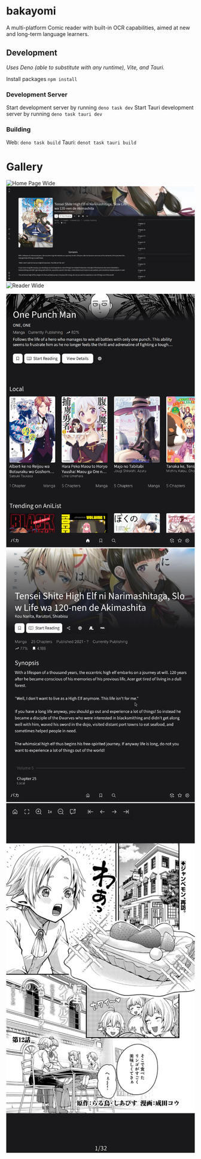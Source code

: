 # bakayomi
A multi-platform Comic reader with built-in OCR capabilities, aimed at new and long-term language learners.

## Development
_Uses Deno (able to substitute with any runtime), Vite, and Tauri._

Install packages
`npm install`

### Development Server
Start development server by running `deno task dev`
Start Tauri development server by running `deno task tauri dev`

### Building
Web: `deno task build`
Tauri: `denot task tauri build`

# Gallery
![Home Page Wide](./screenshots/home_wide.png)
![Series Page Wide](./screenshots/series_wide.png)
![Reader Wide](./screenshots/read_wide.png)

![Home Page Thin](./screenshots/home_thin.png)
![Series Page Thin](./screenshots/series_thin.png)
![Reader Thin](./screenshots/read_thin.png)
